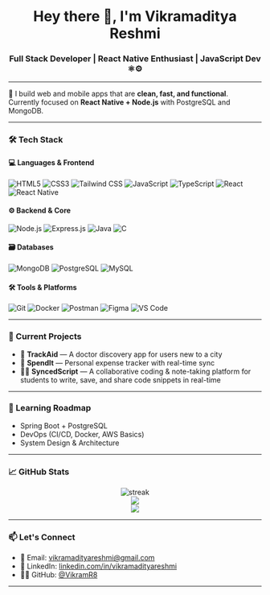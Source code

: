 <h1 align="center">Hey there 👋, I'm Vikramaditya Reshmi</h1>
<h3 align="center">Full Stack Developer | React Native Enthusiast | JavaScript Dev ⚛️⚙️</h3>

---

🚀 I build web and mobile apps that are **clean, fast, and functional**.  
Currently focused on **React Native + Node.js** with PostgreSQL and MongoDB.

---

### 🛠️ Tech Stack

#### 💻 Languages & Frontend
![HTML5](https://img.shields.io/badge/-HTML5-black?style=flat-square&logo=html5)
![CSS3](https://img.shields.io/badge/-CSS3-black?style=flat-square&logo=css3)
![Tailwind CSS](https://img.shields.io/badge/-TailwindCSS-black?style=flat-square&logo=tailwindcss)
![JavaScript](https://img.shields.io/badge/-JavaScript-black?style=flat-square&logo=javascript)
![TypeScript](https://img.shields.io/badge/-TypeScript-black?style=flat-square&logo=typescript)
![React](https://img.shields.io/badge/-React-black?style=flat-square&logo=react)
![React Native](https://img.shields.io/badge/-React%20Native-black?style=flat-square&logo=react)

#### ⚙️ Backend & Core
![Node.js](https://img.shields.io/badge/-Node.js-black?style=flat-square&logo=node.js)
![Express.js](https://img.shields.io/badge/-Express-black?style=flat-square&logo=express)
![Java](https://img.shields.io/badge/-Java-black?style=flat-square&logo=openjdk)
![C](https://img.shields.io/badge/-C-black?style=flat-square&logo=c)

#### 🗃️ Databases
![MongoDB](https://img.shields.io/badge/-MongoDB-black?style=flat-square&logo=mongodb)
![PostgreSQL](https://img.shields.io/badge/-PostgreSQL-black?style=flat-square&logo=postgresql)
![MySQL](https://img.shields.io/badge/-MySQL-black?style=flat-square&logo=mysql)

#### 🛠️ Tools & Platforms
![Git](https://img.shields.io/badge/-Git-black?style=flat-square&logo=git)
![Docker](https://img.shields.io/badge/-Docker-black?style=flat-square&logo=docker)
![Postman](https://img.shields.io/badge/-Postman-black?style=flat-square&logo=postman)
![Figma](https://img.shields.io/badge/-Figma-black?style=flat-square&logo=figma)
![VS Code](https://img.shields.io/badge/-VS%20Code-black?style=flat-square&logo=visualstudiocode)

---

### 🧠 Current Projects

- 📱 **TrackAid** — A doctor discovery app for users new to a city  
- 💸 **SpendIt** — Personal expense tracker with real-time sync  
- 🧑‍🎓 **SyncedScript** — A collaborative coding & note-taking platform for students to write, save, and share code snippets in real-time  

---

### 🌱 Learning Roadmap

- Spring Boot + PostgreSQL  
- DevOps (CI/CD, Docker, AWS Basics)  
- System Design & Architecture

---

### 📈 GitHub Stats

<p align="center">
  <img src="https://github-readme-streak-stats.herokuapp.com/?user=VikramR8&theme=react" alt="streak"/>
  <br/>
  <img src="https://github-readme-stats.vercel.app/api?username=VikramR8&show_icons=true&theme=radical" />
  <br/>
  <img src="https://github-readme-stats.vercel.app/api/top-langs/?username=VikramR8&layout=compact&theme=tokyonight" />
</p>

---

### 📫 Let's Connect

- 📧 Email: [vikramadityareshmi@gmail.com](mailto:vikramadityareshmi@gmail.com)  
- 💼 LinkedIn: [linkedin.com/in/vikramadityareshmi](https://linkedin.com/in/vikramadityareshmi)  
- 🧑‍💻 GitHub: [@VikramR8](https://github.com/VikramR8)

---

<!-- Profile README powered by fire, chai, and late-night debugging 💻🔥 -->
